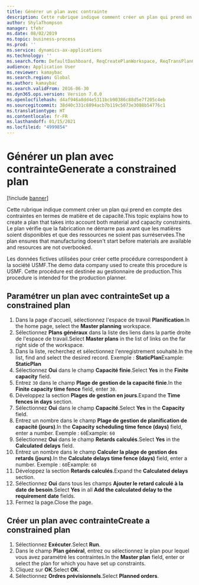 ```yaml
---
title: Générer un plan avec contrainte
description: Cette rubrique indique comment créer un plan qui prend en compte des contraintes en termes de matière et de capacité.
author: ShylaThompson
manager: tfehr
ms.date: 08/02/2019
ms.topic: business-process
ms.prod: ''
ms.service: dynamics-ax-applications
ms.technology: ''
ms.search.form: DefaultDashboard, ReqCreatePlanWorkspace, ReqTransPlanCard, ReqPlanSched
audience: Application User
ms.reviewer: kamaybac
ms.search.region: Global
ms.author: kamaybac
ms.search.validFrom: 2016-06-30
ms.dyn365.ops.version: Version 7.0.0
ms.openlocfilehash: d4af946a8dd4e5311bcb90386c88d5e7f205c4eb
ms.sourcegitcommit: 38d40c331c8894acb7b119c5073e3088b54776c1
ms.translationtype: HT
ms.contentlocale: fr-FR
ms.lasthandoff: 01/15/2021
ms.locfileid: "4999854"
---
```

# <a name="generate-a-constrained-plan"></a><span data-ttu-id="72e10-103">Générer un plan avec contrainte</span><span class="sxs-lookup"><span data-stu-id="72e10-103">Generate a constrained plan</span></span>

[!include [banner](../../includes/banner.md)]

<span data-ttu-id="72e10-104">Cette rubrique indique comment créer un plan qui prend en compte des contraintes en termes de matière et de capacité.</span><span class="sxs-lookup"><span data-stu-id="72e10-104">This topic explains how to create a plan that takes into account both material and capacity constraints.</span></span> <span data-ttu-id="72e10-105">Le plan vérifie que la fabrication ne démarre pas avant que les matières soient disponibles et que des ressources ne soient pas surréservées.</span><span class="sxs-lookup"><span data-stu-id="72e10-105">The plan ensures that manufacturing doesn't start before materials are available and resources are not overbooked.</span></span> 

<span data-ttu-id="72e10-106">Les données fictives utilisées pour créer cette procédure correspondent à la société USMF.</span><span class="sxs-lookup"><span data-stu-id="72e10-106">The demo data company used to create this procedure is USMF.</span></span> <span data-ttu-id="72e10-107">Cette procédure est destinée au gestionnaire de production.</span><span class="sxs-lookup"><span data-stu-id="72e10-107">This procedure is intended for the production planner.</span></span>


## <a name="set-up-a-constrained-plan"></a><span data-ttu-id="72e10-108">Paramétrer un plan avec contrainte</span><span class="sxs-lookup"><span data-stu-id="72e10-108">Set up a constrained plan</span></span>
1. <span data-ttu-id="72e10-109">Dans la page d'accueil, sélectionnez l'espace de travail **Planification**.</span><span class="sxs-lookup"><span data-stu-id="72e10-109">In the home page, select the **Master planning** workspace.</span></span>
2. <span data-ttu-id="72e10-110">Sélectionnez **Plans généraux** dans la liste des liens dans la partie droite de l'espace de travail.</span><span class="sxs-lookup"><span data-stu-id="72e10-110">Select **Master plans** in the list of links on the far right side of the workspace.</span></span>
3. <span data-ttu-id="72e10-111">Dans la liste, recherchez et sélectionnez l'enregistrement souhaité.</span><span class="sxs-lookup"><span data-stu-id="72e10-111">In the list, find and select the desired record.</span></span> <span data-ttu-id="72e10-112">Exemple : **StaticPlan**</span><span class="sxs-lookup"><span data-stu-id="72e10-112">Example: **StaticPlan**</span></span>  
4. <span data-ttu-id="72e10-113">Sélectionnez **Oui** dans le champ **Capacité finie**.</span><span class="sxs-lookup"><span data-stu-id="72e10-113">Select **Yes** in the **Finite capacity** field.</span></span>
5. <span data-ttu-id="72e10-114">Entrez `30` dans le champ **Plage de gestion de la capacité finie**.</span><span class="sxs-lookup"><span data-stu-id="72e10-114">In the **Finite capacity time fence** field, enter `30`.</span></span>
6. <span data-ttu-id="72e10-115">Développez la section **Plages de gestion en jours**.</span><span class="sxs-lookup"><span data-stu-id="72e10-115">Expand the **Time fences in days** section.</span></span>
7. <span data-ttu-id="72e10-116">Sélectionnez **Oui** dans le champ **Capacité**.</span><span class="sxs-lookup"><span data-stu-id="72e10-116">Select **Yes** in the **Capacity** field.</span></span>
8. <span data-ttu-id="72e10-117">Entrez un nombre dans le champ **Plage de gestion de planification de capacité (jours)**.</span><span class="sxs-lookup"><span data-stu-id="72e10-117">In the **Capacity scheduling time fence (days)** field, enter a number.</span></span> <span data-ttu-id="72e10-118">Exemple : `60`</span><span class="sxs-lookup"><span data-stu-id="72e10-118">Example: `60`</span></span>  
9. <span data-ttu-id="72e10-119">Sélectionnez **Oui** dans le champ **Retards calculés**.</span><span class="sxs-lookup"><span data-stu-id="72e10-119">Select **Yes** in the **Calculated delays** field.</span></span>
10. <span data-ttu-id="72e10-120">Entrez un nombre dans le champ **Calculer la plage de gestion des retards (jours)**.</span><span class="sxs-lookup"><span data-stu-id="72e10-120">In the **Calculate delays time fence (days)** field, enter a number.</span></span> <span data-ttu-id="72e10-121">Exemple : `60`</span><span class="sxs-lookup"><span data-stu-id="72e10-121">Example: `60`</span></span> 
11. <span data-ttu-id="72e10-122">Développez la section **Retards calculés**.</span><span class="sxs-lookup"><span data-stu-id="72e10-122">Expand the **Calculated delays** section.</span></span>
12. <span data-ttu-id="72e10-123">Sélectionnez **Oui** dans tous les champs **Ajouter le retard calculé à la date de besoin**.</span><span class="sxs-lookup"><span data-stu-id="72e10-123">Select **Yes** in all **Add the calculated delay to the requirement date** fields.</span></span>
13. <span data-ttu-id="72e10-124">Fermez la page.</span><span class="sxs-lookup"><span data-stu-id="72e10-124">Close the page.</span></span>

## <a name="create-a-constrained-plan"></a><span data-ttu-id="72e10-125">Créer un plan avec contrainte</span><span class="sxs-lookup"><span data-stu-id="72e10-125">Create a constrained plan</span></span>
1. <span data-ttu-id="72e10-126">Sélectionnez **Exécuter**.</span><span class="sxs-lookup"><span data-stu-id="72e10-126">Select **Run**.</span></span>
2. <span data-ttu-id="72e10-127">Dans le champ **Plan général**, entrez ou sélectionnez le plan pour lequel vous avez paramétré les contraintes.</span><span class="sxs-lookup"><span data-stu-id="72e10-127">In the **Master plan** field, enter or select the plan for which you have set up constraints.</span></span>  
3. <span data-ttu-id="72e10-128">Cliquez sur **OK**.</span><span class="sxs-lookup"><span data-stu-id="72e10-128">Select **OK**.</span></span>
4. <span data-ttu-id="72e10-129">Sélectionnez **Ordres prévisionnels**.</span><span class="sxs-lookup"><span data-stu-id="72e10-129">Select **Planned orders**.</span></span>

